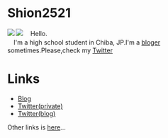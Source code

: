 # Shion2521
<a href="https://github.com/anuraghazra/github-readme-stats">
  <img align="left" src="https://github-readme-stats.vercel.app/api?username=shion2521&count_private=true&show_icons=true" />
</a>
<a href="https://github.com/anuraghazra/github-readme-stats">
  <img align="left" src="https://github-readme-stats.vercel.app/api/top-langs/?username=shion2521" />
</a>

　Hello.  
　I'm a high school student in Chiba, JP.I'm a [bloger](https://mixne.hatenablog.com) sometimes.Please,check my [Twitter](https://twitter.com/shion2521)
# Links
- [Blog](https://mixne.hatenablog.com)
- [Twitter(private)](https://twitter.com/shion2521)
- [Twitter(blog)](https://twitter.com/mixne_net)

Other links is [here](shion.ml)...
